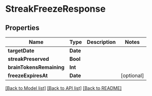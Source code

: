 # StreakFreezeResponse

## Properties
Name | Type | Description | Notes
------------ | ------------- | ------------- | -------------
**targetDate** | **Date** |  | 
**streakPreserved** | **Bool** |  | 
**brainTokensRemaining** | **Int** |  | 
**freezeExpiresAt** | **Date** |  | [optional] 

[[Back to Model list]](../README.md#documentation-for-models) [[Back to API list]](../README.md#documentation-for-api-endpoints) [[Back to README]](../README.md)



